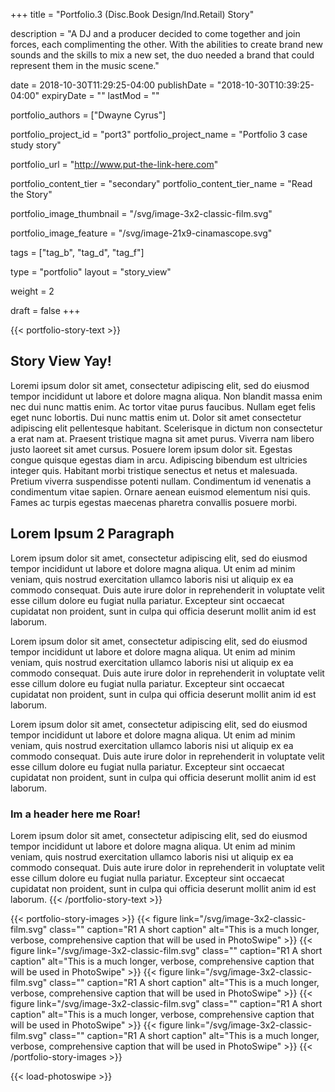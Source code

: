 +++
title = "Portfolio.3 (Disc.Book Design/Ind.Retail) Story"

description = "A DJ and a producer decided to come together and join forces, each complimenting the other. With the abilities to create brand new sounds and the skills to mix a new set, the duo needed a brand that could represent them in the music scene."

date = 2018-10-30T11:29:25-04:00
publishDate = "2018-10-30T10:39:25-04:00"
expiryDate = ""
lastMod = ""

portfolio_authors = ["Dwayne Cyrus"]

portfolio_project_id = "port3"
portfolio_project_name = "Portfolio 3 case study story"

portfolio_url = "http://www.put-the-link-here.com"

portfolio_content_tier = "secondary"
portfolio_content_tier_name = "Read the Story"

portfolio_image_thumbnail = "/svg/image-3x2-classic-film.svg"

portfolio_image_feature = "/svg/image-21x9-cinamascope.svg"

tags = ["tag_b", "tag_d", "tag_f"]

type = "portfolio"
layout = "story_view"

weight = 2

draft = false
+++

{{< portfolio-story-text >}}
## Story View Yay!


Loremi ipsum dolor sit amet, consectetur adipiscing elit, sed do eiusmod tempor incididunt ut labore et dolore magna aliqua. Non blandit massa enim nec dui nunc mattis enim. Ac tortor vitae purus faucibus. Nullam eget felis eget nunc lobortis. Dui nunc mattis enim ut. Dolor sit amet consectetur adipiscing elit pellentesque habitant. Scelerisque in dictum non consectetur a erat nam at. Praesent tristique magna sit amet purus. Viverra nam libero justo laoreet sit amet cursus. Posuere lorem ipsum dolor sit. Egestas congue quisque egestas diam in arcu. Adipiscing bibendum est ultricies integer quis. Habitant morbi tristique senectus et netus et malesuada. Pretium viverra suspendisse potenti nullam. Condimentum id venenatis a condimentum vitae sapien. Ornare aenean euismod elementum nisi quis. Fames ac turpis egestas maecenas pharetra convallis posuere morbi.


## Lorem Ipsum 2 Paragraph
Lorem ipsum dolor sit amet, consectetur adipiscing elit, sed do eiusmod tempor incididunt ut labore et dolore magna aliqua. Ut enim ad minim veniam, quis nostrud exercitation ullamco laboris nisi ut aliquip ex ea commodo consequat. Duis aute irure dolor in reprehenderit in voluptate velit esse cillum dolore eu fugiat nulla pariatur. Excepteur sint occaecat cupidatat non proident, sunt in culpa qui officia deserunt mollit anim id est laborum.       

Lorem ipsum dolor sit amet, consectetur adipiscing elit, sed do eiusmod tempor incididunt ut labore et dolore magna aliqua. Ut enim ad minim veniam, quis nostrud exercitation ullamco laboris nisi ut aliquip ex ea commodo consequat. Duis aute irure dolor in reprehenderit in voluptate velit esse cillum dolore eu fugiat nulla pariatur. Excepteur sint occaecat cupidatat non proident, sunt in culpa qui officia deserunt mollit anim id est laborum.

Lorem ipsum dolor sit amet, consectetur adipiscing elit, sed do eiusmod tempor incididunt ut labore et dolore magna aliqua. Ut enim ad minim veniam, quis nostrud exercitation ullamco laboris nisi ut aliquip ex ea commodo consequat. Duis aute irure dolor in reprehenderit in voluptate velit esse cillum dolore eu fugiat nulla pariatur. Excepteur sint occaecat cupidatat non proident, sunt in culpa qui officia deserunt mollit anim id est laborum.  


### Im a header here me Roar!
Lorem ipsum dolor sit amet, consectetur adipiscing elit, sed do eiusmod tempor incididunt ut labore et dolore magna aliqua. Ut enim ad minim veniam, quis nostrud exercitation ullamco laboris nisi ut aliquip ex ea commodo consequat. Duis aute irure dolor in reprehenderit in voluptate velit esse cillum dolore eu fugiat nulla pariatur. Excepteur sint occaecat cupidatat non proident, sunt in culpa qui officia deserunt mollit anim id est laborum.
{{< /portfolio-story-text >}}



{{< portfolio-story-images >}}
{{< figure link="/svg/image-3x2-classic-film.svg" class="" caption="R1 A short caption" alt="This is a much longer, verbose, comprehensive caption that will be used in PhotoSwipe" >}}
{{< figure link="/svg/image-3x2-classic-film.svg" class="" caption="R1 A short caption" alt="This is a much longer, verbose, comprehensive caption that will be used in PhotoSwipe" >}}
{{< figure link="/svg/image-3x2-classic-film.svg" class="" caption="R1 A short caption" alt="This is a much longer, verbose, comprehensive caption that will be used in PhotoSwipe" >}}
{{< figure link="/svg/image-3x2-classic-film.svg" class="" caption="R1 A short caption" alt="This is a much longer, verbose, comprehensive caption that will be used in PhotoSwipe" >}}
{{< figure link="/svg/image-3x2-classic-film.svg" class="" caption="R1 A short caption" alt="This is a much longer, verbose, comprehensive caption that will be used in PhotoSwipe" >}}
{{< /portfolio-story-images >}}




{{< load-photoswipe >}}
